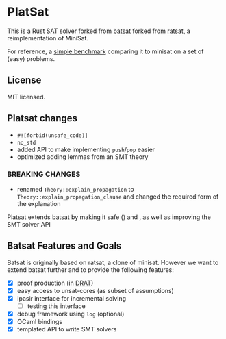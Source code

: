 # PlatSat
This is a Rust SAT solver forked from [batsat](https://github.com/c-cube/batsat) forked from [ratsat](https://github.com/qnighy/ratsat), a reimplementation of MiniSat.

For reference, a [simple benchmark](https://benchpress.cedeela.fr/show/res-20220112T143715-921dc3ad-f9fa-493d-8a08-540eecad9827.sqlite/) comparing it to minisat on a set of (easy) problems.

## License

MIT licensed.

## Platsat changes

- `#![forbid(unsafe_code)]`
- `no_std`
- added API to make implementing `push`/`pop` easier
- optimized adding lemmas from an SMT theory 

### BREAKING CHANGES
- renamed `Theory::explain_propagation` to `Theory::explain_propagation_clause` and changed the required form of the explanation


Platsat extends batsat by making it safe () and , as well as improving the SMT solver API


## Batsat Features and Goals

Batsat is originally based on ratsat, a clone of minisat. However we want
to extend batsat further and to provide the following features:

- [x] proof production (in [DRAT](https://baldur.iti.kit.edu/sat-competition-2017/index.php?cat=certificates))
- [x] easy access to unsat-cores (as subset of assumptions)
- [x] ipasir interface for incremental solving
  * [ ] testing this interface
- [x] debug framework using `log` (optional)
- [x] OCaml bindings
- [x] templated API to write SMT solvers
